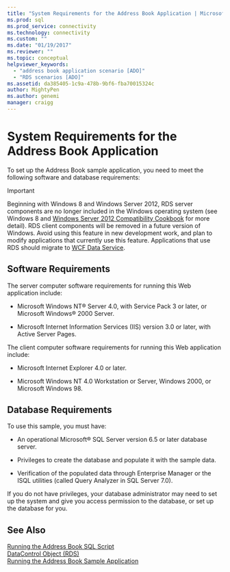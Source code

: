 ```yaml
---
title: "System Requirements for the Address Book Application | Microsoft Docs"
ms.prod: sql
ms.prod_service: connectivity
ms.technology: connectivity
ms.custom: ""
ms.date: "01/19/2017"
ms.reviewer: ""
ms.topic: conceptual
helpviewer_keywords: 
  - "address book application scenario [ADO]"
  - "RDS scenarios [ADO]"
ms.assetid: da385405-1c9a-478b-9bf6-fba70015324c
author: MightyPen
ms.author: genemi
manager: craigg
---
```

# System Requirements for the Address Book Application
To set up the Address Book sample application, you need to meet the following software and database requirements:  
  
> [!IMPORTANT]
>  Beginning with Windows 8 and Windows Server 2012, RDS server components are no longer included in the Windows operating system (see Windows 8 and [Windows Server 2012 Compatibility Cookbook](https://www.microsoft.com/en-us/download/details.aspx?id=27416) for more detail). RDS client components will be removed in a future version of Windows. Avoid using this feature in new development work, and plan to modify applications that currently use this feature. Applications that use RDS should migrate to [WCF Data Service](http://go.microsoft.com/fwlink/?LinkId=199565).  
  
## Software Requirements  
 The server computer software requirements for running this Web application include:  
  
-   Microsoft Windows NT® Server 4.0, with Service Pack 3 or later, or Microsoft Windows® 2000 Server.  
  
-   Microsoft Internet Information Services (IIS) version 3.0 or later, with Active Server Pages.  
  
 The client computer software requirements for running this Web application include:  
  
-   Microsoft Internet Explorer 4.0 or later.  
  
-   Microsoft Windows NT 4.0 Workstation or Server, Windows 2000, or Microsoft Windows 98.  
  
## Database Requirements  
 To use this sample, you must have:  
  
-   An operational Microsoft® SQL Server version 6.5 or later database server.  
  
-   Privileges to create the database and populate it with the sample data.  
  
-   Verification of the populated data through Enterprise Manager or the ISQL utilities (called Query Analyzer in SQL Server 7.0).  
  
 If you do not have privileges, your database administrator may need to set up the system and give you access permission to the database, or set up the database for you.  
  
## See Also  
 [Running the Address Book SQL Script](../../../ado/guide/remote-data-service/running-the-address-book-sql-script.md)   
 [DataControl Object (RDS)](../../../ado/reference/rds-api/datacontrol-object-rds.md)   
 [Running the Address Book Sample Application](../../../ado/guide/remote-data-service/running-the-address-book-sample-application.md)


